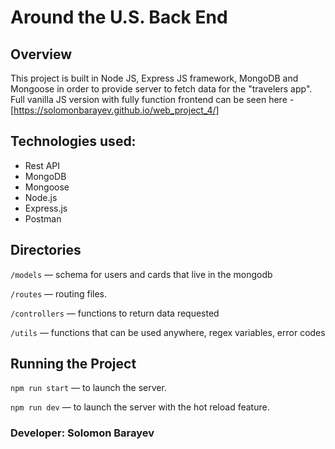 # Around the U.S. Back End

## Overview

This project is built in Node JS, Express JS framework, MongoDB and Mongoose in order to provide server to fetch data for the "travelers app". Full vanilla JS version with fully function frontend can be seen here - [https://solomonbarayev.github.io/web_project_4/]

## Technologies used:

- Rest API
- MongoDB
- Mongoose
- Node.js
- Express.js
- Postman

## Directories

`/models` — schema for users and cards that live in the mongodb

`/routes` — routing files.

`/controllers` — functions to return data requested

`/utils` — functions that can be used anywhere, regex variables, error codes

## Running the Project

`npm run start` — to launch the server.

`npm run dev` — to launch the server with the hot reload feature.

### Developer: Solomon Barayev
